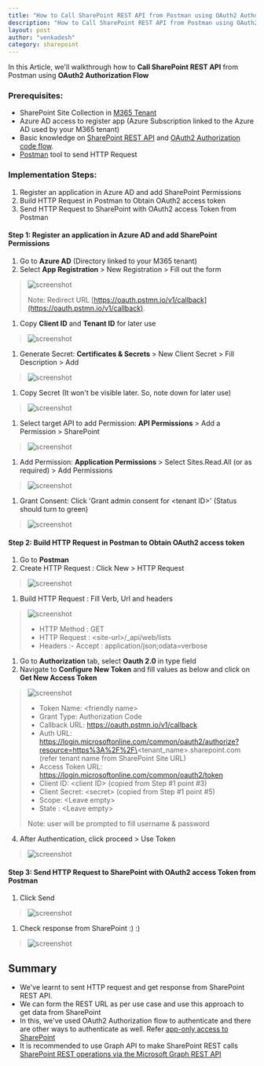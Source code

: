 ```yaml
---
title: "How to Call SharePoint REST API from Postman using OAuth2 Authorization Flow"
description: "How to Call SharePoint REST API from Postman using OAuth2 Authorization Flow"
layout: post
author: "venkadesh"
category: sharepoint
---
```


In this Article, we'll walkthrough how to **Call SharePoint REST API** from Postman using **OAuth2 Authorization Flow**

### Prerequisites:

* SharePoint Site Collection in [M365 Tenant](https://www.office.com/)
* Azure AD access to register app (Azure Subscription linked to the Azure AD used by your M365 tenant)
* Basic knowledge on [SharePoint REST API](https://docs.microsoft.com/en-us/sharepoint/dev/sp-add-ins/complete-basic-operations-using-sharepoint-rest-endpoints) and [OAuth2 Authorization code flow](https://auth0.com/docs/get-started/authentication-and-authorization-flow/authorization-code-flow).
* [Postman](https://www.postman.com/product/tools/) tool to send HTTP Request


### Implementation Steps:

1. Register an application in Azure AD and add SharePoint Permissions
1. Build HTTP Request in Postman to Obtain OAuth2 access token
1. Send HTTP Request to SharePoint with OAuth2 access Token from Postman

#### Step 1: Register an application in Azure AD and add SharePoint Permissions
1. Go to **Azure AD** (Directory linked to your M365 tenant)
1. Select **App Registration** > New Registration > Fill out the form
>![screenshot](/assets/screenshots/article001/article001-app-registration.png)
>
> Note: Redirect URL [https://oauth.pstmn.io/v1/callback](https://oauth.pstmn.io/v1/callback).
1. Copy **Client ID** and **Tenant ID** for later use
>![screenshot](/assets/screenshots/article001/article001-copy-app-details.png)
1. Generate Secret: **Certificates & Secrets** > New Client Secret > Fill Description > Add
>![screenshot](/assets/screenshots/article001/article001-generate-secret.png)
1. Copy Secret (It won't be visible later. So, note down for later use)
>![screenshot](/assets/screenshots/article001/article001-copy-secret.png)
1. Select target API to add Permission: **API Permissions** > Add a Permission > SharePoint
> ![screenshot](/assets/screenshots/article001/article001-select-api.jpg)
1. Add Permission: **Application Permissions** > Select Sites.Read.All (or as required) > Add Permissions
> ![screenshot](/assets/screenshots/article001/article001-add-permission.png)
1. Grant Consent: Click 'Grant admin consent for \<tenant ID>' (Status should turn to green)
> ![screenshot](/assets/screenshots/article001/article001-grant-consent.png)

#### Step 2: Build HTTP Request in Postman to Obtain OAuth2 access token

1. Go to **Postman**
1. Create HTTP Request : Click New > HTTP Request
>![screenshot](/assets/screenshots/article001/article001-create-http-request.png)
1. Build HTTP Request : Fill Verb, Url and headers
>![screenshot](/assets/screenshots/article001/article001-request-headers.png)
>
> - HTTP Method : GET
> - HTTP Request : \<site-url>/_api/web/lists
> - Headers :-   Accept : application/json;odata=verbose
1. Go to **Authorization** tab, select **Oauth 2.0** in type field
1. Navigate to **Configure New Token** and fill values as below and click on **Get New Access Token**
>![screenshot](/assets/screenshots/article001/article001-authorization-data.png)
>
> - Token Name: \<friendly name>
> - Grant Type: Authorization Code
> - Callback URL: https://oauth.pstmn.io/v1/callback
> - Auth URL: https://login.microsoftonline.com/common/oauth2/authorize?resource=https%3A%2F%2F\<tenant_name>.sharepoint.com  (refer tenant name from SharePoint Site URL)
> - Access Token URL: https://login.microsoftonline.com/common/oauth2/token  
> - Client ID: \<client ID>  (copied from Step #1 point #3)
> - Client Secret: \<secret>  (copied from Step #1 point #5)
> - Scope: \<Leave empty>
> - State : \<Leave empty>
>
> Note: user will be prompted to fill username & password
4. After Authentication, click proceed > Use Token
>![screenshot](/assets/screenshots/article001/article001-refer-access-token.png)

#### Step 3: Send HTTP Request to SharePoint with OAuth2 access Token from Postman

1. Click Send
>![screenshot](/assets/screenshots/article001/article001-send-request.png)
1. Check response from SharePoint :) :)
>![screenshot](/assets/screenshots/article001/article001-http-response.png)




## Summary

- We've learnt to sent HTTP request and get response from SharePoint REST API. 
- We can form the REST URL as per use case and use this approach to get data from SharePoint
- In this, we've used OAuth2 Authorization flow to authenticate and there are other ways to authenticate as well. Refer [app-only access to SharePoint](https://docs.microsoft.com/en-us/sharepoint/dev/solution-guidance/security-apponly-azuread)
- It is recommended to use Graph API to make SharePoint REST calls [SharePoint REST operations via the Microsoft Graph REST API](https://docs.microsoft.com/en-us/sharepoint/dev/apis/sharepoint-rest-graph)
